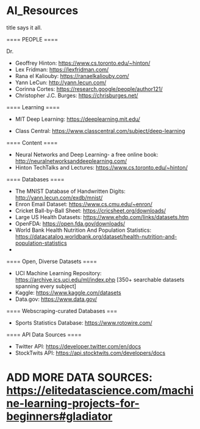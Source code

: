 # AI_Resources
title says it all.

==== PEOPLE ====

Dr.
- Geoffrey Hinton: https://www.cs.toronto.edu/~hinton/
- Lex Fridman: https://lexfridman.com/ 
- Rana el Kaliouby: https://ranaelkaliouby.com/
- Yann LeCun: http://yann.lecun.com/
- Corinna Cortes: https://research.google/people/author121/
- Christopher J.C. Burges: https://chrisburges.net/



==== Learning ====

- MIT Deep Learning: https://deeplearning.mit.edu/

- Class Central: https://www.classcentral.com/subject/deep-learning



==== Content ====

- Neural Networks and Deep Learning- a free online book: http://neuralnetworksanddeeplearning.com/
- Hinton TechTalks and Lectures: https://www.cs.toronto.edu/~hinton/



==== Databases ====
- The MNIST Database of Handwritten Digits: http://yann.lecun.com/exdb/mnist/
- Enron Email Dataset: https://www.cs.cmu.edu/~enron/
- Cricket Ball-by-Ball Sheet: https://cricsheet.org/downloads/
- Large US Health Datasets: https://www.ehdp.com/links/datasets.htm
- OpenFDA: https://open.fda.gov/downloads/
- World Bank Health Nutrition And Population Statistics: https://datacatalog.worldbank.org/dataset/health-nutrition-and-population-statistics
- 



==== Open, Diverse Datasets ====
- UCI Machine Learning Repository: https://archive.ics.uci.edu/ml/index.php [350+ searchable datasets spanning every subject]
- Kaggle: https://www.kaggle.com/datasets
- Data.gov: https://www.data.gov/



==== Webscraping-curated Databases ===
- Sports Statistics Database: https://www.rotowire.com/



==== API Data Sources ====
- Twitter API: https://developer.twitter.com/en/docs
- StockTwits API: https://api.stocktwits.com/developers/docs




# ADD MORE DATA SOURCES: https://elitedatascience.com/machine-learning-projects-for-beginners#gladiator

